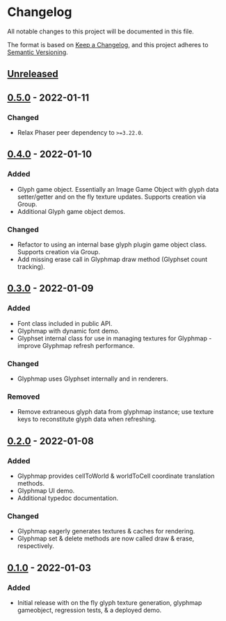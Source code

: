 # Changelog

All notable changes to this project will be documented in this file.

The format is based on [Keep a Changelog](https://keepachangelog.com/en/1.0.0/), and this project adheres to [Semantic Versioning](https://semver.org/spec/v2.0.0.html).

## [Unreleased]

## [0.5.0] - 2022-01-11

### Changed

-   Relax Phaser peer dependency to `>=3.22.0`.

## [0.4.0] - 2022-01-10

### Added

-   Glyph game object. Essentially an Image Game Object with glyph data setter/getter and on the fly texture updates. Supports creation via Group.
-   Additional Glyph game object demos.

### Changed

-   Refactor to using an internal base glyph plugin game object class. Supports creation via Group.
-   Add missing erase call in Glyphmap draw method (Glyphset count tracking).

## [0.3.0] - 2022-01-09

### Added

-   Font class included in public API.
-   Glyphmap with dynamic font demo.
-   Glyphset internal class for use in managing textures for Glyphmap - improve Glyphmap refresh performance.

### Changed

-   Glyphmap uses Glyphset internally and in renderers.

### Removed

-   Remove extraneous glyph data from glyphmap instance; use texture keys to reconstitute glyph data when refreshing.

## [0.2.0] - 2022-01-08

### Added

-   Glyphmap provides cellToWorld & worldToCell coordinate translation methods.
-   Glyphmap UI demo.
-   Additional typedoc documentation.

### Changed

-   Glyphmap eagerly generates textures & caches for rendering.
-   Glyphmap set & delete methods are now called draw & erase, respectively.

## [0.1.0] - 2022-01-03

### Added

-   Initial release with on the fly glyph texture generation, glyphmap gameobject, regression tests, & a deployed demo.

[unreleased]: https://github.com/agogpixel/phaser3-glyph-plugin/compare/v0.5.0...HEAD
[0.5.0]: https://github.com/agogpixel/phaser3-glyph-plugin/compare/v0.4.0...v0.5.0
[0.4.0]: https://github.com/agogpixel/phaser3-glyph-plugin/compare/v0.3.0...v0.4.0
[0.3.0]: https://github.com/agogpixel/phaser3-glyph-plugin/compare/v0.2.0...v0.3.0
[0.2.0]: https://github.com/agogpixel/phaser3-glyph-plugin/compare/v0.1.0...v0.2.0
[0.1.0]: https://github.com/agogpixel/phaser3-glyph-plugin/releases/tag/v0.1.0
